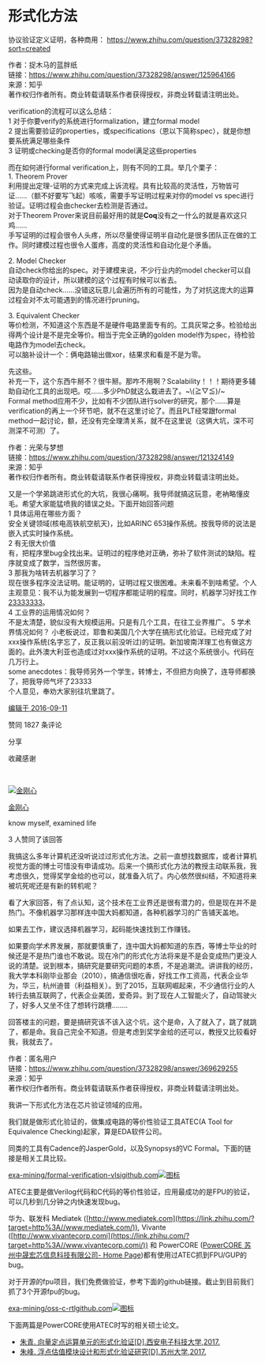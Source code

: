 # 形式化方法




协议验证定义证明，各种商用： https://www.zhihu.com/question/37328298?sort=created

作者：捉木马的蓝胖纸  
链接：https://www.zhihu.com/question/37328298/answer/125964166  
来源：知乎  
著作权归作者所有。商业转载请联系作者获得授权，非商业转载请注明出处。  
  

verification的流程可以这么总结：  
1 对于你要verify的系统进行formalization，建立formal model  
2 提出需要验证的properties，或specifications（恩以下简称spec），就是你想要系统满足哪些条件  
3 证明或checking是否你的formal model满足这些properties

而在如何进行formal verification上，则有不同的工具。举几个栗子：  
1\. Theorem Prover  
利用提出定理-证明的方式来完成上诉流程。具有比较高的灵活性，万物皆可证……（额不好要写飞起）咳咳，需要手写证明过程来对你的model vs spec进行验证。证明过程会由checker去检测是否通过。  
对于Theorem Prover来说目前最好用的就是**Coq**没有之一什么的就是喜欢这只鸡……  
手写证明的过程会很令人头疼，所以尽量使得证明半自动化是很多团队正在做的工作。同时建模过程也很令人蛋疼，高度的灵活性和自动化是个矛盾。

2\. Model Checker  
自动check你给出的spec。对于建模来说，不少行业内的model checker可以自动读取你的设计，所以建模的这个过程有时候可以省去。  
因为是自动check……没错这玩意儿会遍历所有的可能性，为了对抗这庞大的运算过程会对不太可能遇到的情况进行pruning。

3\. Equivalent Checker  
等价检测，不知道这个东西是不是硬件电路里面专有的。工具灰常之多。检验给出得两个设计是不是完全等价。相当于完全正确的golden model作为spec，待检验电路作为model去check。  
可以脑补设计一个：俩电路输出做xor，结果求和看是不是为零。

先这些。  
补充一下，这个东西牛掰不？很牛掰。那咋不用啊？Scalability！！！期待更多辅助自动化工具的出现吧。哎……多少PhD就这么栽进去了。~\\(≧▽≦)/~  
Formal method应用不少，比如有不少团队进行solver的研究，那个……算是verification的再上一个环节吧，就不在这里讨论了。而且PLT经常跟formal method一起讨论，额，还没有完全理清关系，就不在这里说（这俩大坑，深不可测深不可测）了。


作者：光荣与梦想  
链接：https://www.zhihu.com/question/37328298/answer/121324149  
来源：知乎  
著作权归作者所有。商业转载请联系作者获得授权，非商业转载请注明出处。  
  

又是一个学弟跳进形式化的大坑，我很心痛啊。我导师就搞这玩意，老衲略懂皮毛。希望大家能猛喷我的错误之处。下面开始回答问题  
1 具体运用在哪些方面？  
安全关键领域(核电高铁航空航天)，比如ARINC 653操作系统。按我导师的说法是嵌入式实时操作系统。  
2 有无很大价值  
有，把程序里bug全找出来。证明过的程序绝对正确，弥补了软件测试的缺陷。程序就变成了数学，当然很厉害。  
3 那我为啥转去机器学习了？  
现在很多程序没法证明。能证明的，证明过程又很困难。未来看不到啥希望。个人主观意见：我不认为能发展到一切程序都能证明的程度。同时，机器学习好找工作[23333333](tel:23333333)。  
4 工业界的运用情况如何？  
不是太清楚，貌似没有大规模运用。只是有几个工具，在往工业界推广。 5 学术界情况如何？ 小老板说过，耶鲁和美国几个大学在搞形式化验证。已经完成了对xxx操作系统(名字忘了，反正我以前没听过)的证明。新加坡南洋理工也有做这方面的。此外澳大利亚也造成过对xxx操作系统的证明。不过这个系统很小。代码在几万行上。  
some anecdotes：我导师另外一个学生，转博士，不但把方向换了，连导师都换了，把我导师气坏了23333  
个人意见，奉劝大家别往坑里跳了。

[编辑于 2016-09-11](/question/37328298/answer/121324149)

​赞同 18​​27 条评论

​分享

​收藏​感谢

​

[![金刚心](https://pic4.zhimg.com/v2-00c22485a7fccb1af4cfbcb989893166_xs.jpg)](//www.zhihu.com/people/jin-gang-xin)

[金刚心](//www.zhihu.com/people/jin-gang-xin)

know myself, examined life

3 人赞同了该回答

我搞这么多年计算机还没听说过过形式化方法。之前一直想找数据库，或者计算机视觉方面的博士可惜没有申请成功。后来一个搞形式化方法的教授主动联系我，我考虑很久，觉得奖学金给的也可以，就准备入坑了。内心依然很纠结，不知道将来被坑死呢还是有新的转机呢？

看了大家回答，有了点认知，这个技术在工业界还是很有潜力的，但是现在并不是热门。不像机器学习那样连中国大妈都知道，各种机器学习的广告铺天盖地。

如果去工作，建议选择机器学习，起码能快速找到工作赚钱。

如果要向学术界发展，那就要慎重了，连中国大妈都知道的东西，等博士毕业的时候还是不是热门谁也不敢说。现在冷门的形式化方法将来是不是会变成热门更没人说的清楚。说到根本，搞研究是要研究问题的本质，不是追潮流。讲讲我的经历，我大学本科刚毕业那会（2010），搞通信很吃香，好找工作工资高，代表企业华为，华三，杭州迪普（利益相关）。到了2015，互联网崛起来，不少通信行业的人转行去搞互联网了，代表企业美团，爱奇异。到了现在人工智能火了，自动驾驶火了，好多人又坐不住了想转行跳槽........

回答楼主的问题，要是搞研究该不该入这个坑，这个是命，入了就入了，跳了就跳了，都是命。我自己完全不知道。但是考虑到奖学金给的还可以，教授又比较看好我，我就去了。




作者：匿名用户  
链接：https://www.zhihu.com/question/37328298/answer/369629255  
来源：知乎  
著作权归作者所有。商业转载请联系作者获得授权，非商业转载请注明出处。  
  

我讲一下形式化方法在芯片验证领域的应用。

我们就是做形式化验证的，做集成电路的等价性验证工具ATEC(A Tool for Equivalence Checking)起家，算是EDA软件公司。

同类的工具有Cadence的JasperGold，以及Synopsys的VC Formal。下面的链接是相关工具比较。

[exa-mining/formal-verification-vlsi​github.com![图标](https://pic1.zhimg.com/v2-521a0972ad8cc2d343bd998accc9ff70_ipico.jpg)](https://link.zhihu.com/?target=https%3A//github.com/exa-mining/formal-verification-vlsi)

ATEC主要是做Verilog代码和C代码的等价性验证，应用最成功的是FPU的验证，可以几秒到几分钟之内快速发现bug。

华为、联发科 Mediatek ([http://www.mediatek.com](https://link.zhihu.com/?target=http%3A//www.mediatek.com/)), Vivante ([http://www.vivantecorp.comi](https://link.zhihu.com/?target=http%3A//www.vivantecorp.comi/)) 和 PowerCORE ([PowerCORE 苏州中晟宏芯信息科技有限公司- Home Page](https://link.zhihu.com/?target=http%3A//www.powercore.com.cn/))都有使用过ATEC抓到FPU/GUP的bug。

对于开源的fpu项目，我们免费做验证，参考下面的github链接。截止到目前我们抓了3个开源fpu的bug。

[exa-mining/oss-c-rtl​github.com![图标](https://pic1.zhimg.com/v2-521a0972ad8cc2d343bd998accc9ff70_ipico.jpg)](https://link.zhihu.com/?target=https%3A//github.com/exa-mining/oss-c-rtl)

下面两篇是PowerCORE使用ATEC时写的相关硕士论文。

-   [朱青. 向量定点运算单元的形式化验证\[D\].西安电子科技大学,2017.](https://link.zhihu.com/?target=http%3A//kns.cnki.net/KCMS/detail/detail.aspx%3Fdbcode%3DCMFD%26dbname%3DCMFDTEMP%26filename%3D1017297286.nh)
-   [朱峰. 浮点估值模块设计和形式化验证研究\[D\].苏州大学,2017.](https://link.zhihu.com/?target=http%3A//kns.cnki.net/KCMS/detail/detail.aspx%3Fdbcode%3DCMFD%26dbname%3DCMFDTEMP%26filename%3D1018034267.nh)






























































